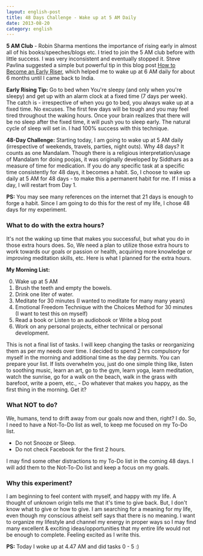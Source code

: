 ```yaml
---
layout: english-post
title: 48 Days Challenge - Wake up at 5 AM Daily
date: 2013-08-20
category: english
---
```


**5 AM Club** - Robin Sharma mentions the importance of rising early in almost all of his books/speeches/blogs etc. I tried to join the 5 AM club before with little success. I was very inconsistent and eventually stopped it. Steve Pavlina suggested a simple but powerful tip in this blog post [How to Become an Early Riser](http://www.stevepavlina.com/blog/2005/05/how-to-become-an-early-riser/), which helped me to wake up at 6 AM daily for about 6 months until I came back to India.

**Early Rising Tip:** Go to bed when You're sleepy (and only when you're sleepy) and get up with an alarm clock at a fixed time (7 days per week). The catch is - irrespective of when you go to bed, you always wake up at a fixed time. No excuses. The first few days will be tough and you may feel tired throughout the waking hours. Once your brain realizes that there will be no sleep after the fixed time, it will push you to sleep early. The natural cycle of sleep will set in. I had 100% success with this technique.

**48-Day Challenge:** Starting today, I am going to wake up at 5 AM daily (irrespective of weekends, travels, parties, night outs). Why 48 days? It counts as one Mandalam. Though there is a religious interpretation/usage of Mandalam for doing poojas, it was originally developed by Siddhars as a measure of time for medication. If you do any specific task at a specific time consistently for 48 days, it becomes a habit. So, I choose to wake up daily at 5 AM for 48 days - to make this a permanent habit for me. If I miss a day, I will restart from Day 1.

**PS:** You may see many references on the internet that 21 days is enough to forge a habit. Since I am going to do this for the rest of my life, I chose 48 days for my experiment.

### What to do with the extra hours?

It's not the waking up time that makes you successful, but what you do in those extra hours does. So, We need a plan to utilize those extra hours to work towards our goals or passion or health, acquiring more knowledge or improving meditation skills, etc. Here is what I planned for the extra hours.

**My Morning List:**

0. Wake up at 5 AM
1. Brush the teeth and empty the bowels.
2. Drink one liter of water.
3. Meditate for 30 minutes (I wanted to meditate for many many years)
4. Emotional Freedom Technique with the Choices Method for 30 minutes (I want to test this on myself)
5. Read a book or Listen to an audiobook or Write a blog post
6. Work on any personal projects, either technical or personal development.

This is not a final list of tasks. I will keep changing the tasks or reorganizing them as per my needs over time. I decided to spend 2 hrs compulsory for myself in the morning and additional time as the day permits. You can prepare your list. If lists overwhelm you, just do one simple thing like, listen to soothing music, learn an art, go to the gym, learn yoga, learn meditation, watch the sunrise, go for a walk on the beach, walk in the grass with barefoot, write a poem, etc., - Do whatever that makes you happy, as the first thing in the morning. Get it?

### What NOT to do?

We, humans, tend to drift away from our goals now and then, right? I do. So, I need to have a Not-To-Do list as well, to keep me focused on my To-Do list.

- Do not Snooze or Sleep.
- Do not check Facebook for the first 2 hours.

I may find some other distractions to my To-Do list in the coming 48 days. I will add them to the Not-To-Do list and keep a focus on my goals.

### Why this experiment?

I am beginning to feel content with myself, and happy with my life. A thought of unknown origin tells me that it's time to give back. But, I don't know what to give or how to give. I am searching for a meaning for my life, even though my conscious atheist self says that there is no meaning. I want to organize my lifestyle and channel my energy in proper ways so I may find many excellent & exciting ideas/opportunities that my entire life would not be enough to complete. Feeling excited as I write this.

**PS:** Today I woke up at 4.47 AM and did tasks 0 - 5 :)
